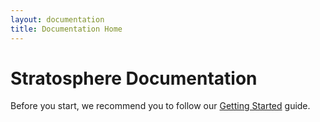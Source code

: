 ```yaml
---
layout: documentation
title: Documentation Home
---
```


# Stratosphere Documentation 

Before you start, we recommend you to follow our [Getting Started](gettingstarted.html) guide. 

<br/>
<br/>
<br/>
<br/>
<br/>
<br/>
<br/>
<br/>
<br/>
<br/>
<br/>
<br/>
<br/>
<br/>
<br/>
<br/>
<br/>
<br/>
<br/>
<br/>

<!-- -   **[Setup &  Configuration](setupandconfig.html "wiki:setupandconfig")**
    -   [Cluster
        Setup](clustersetup.html "wiki:clustersetup")
    -   [Cloud
        Setup](cloudsetup.html "wiki:cloudsetup")
    -   [Instances and Parallel
        Scheduling](instancesandscheduling.html "wiki:instancesandscheduling")
    -   [Configuration
        Reference](configreference.html "wiki:configreference")
    -   [Using Nephele with Channel
        Compression](nephelecompression.html "wiki:nephelecompression")

-   **[Pact Programming  Model](pactprogrammingmodel.html "wiki:pactprogrammingmodel")**
    -   [The PACT Programming
        Model](pactpm.html "wiki:pactpm")
    -   [Write a PACT
        Program](writepactprogram.html "wiki:writepactprogram")
    -   [Example PACT
        Programs](pactexamples.html "wiki:pactexamples")
    -   [Execute a
        Program](executepactprogram.html "wiki:executepactprogram")
    -   [Test a PACT
        Program](testpactprogram.html "wiki:testpactprogram")
    -   [Best Practices of PACT
        Programming](advancedpactprogramming.html "wiki:advancedpactprogramming")
    -   [Deployment with
        Ant](antdeployment.html "wiki:antdeployment")

-   **[Writing Nephele
    Jobs](writingnehelejobs.html "wiki:writingnehelejobs")**

-   **[Meteor Query
    Language](meteorql.html "wiki:meteorql")**
    -   [Formulating a
        Query](meteorquery.html "wiki:meteorquery")
    -   [Executing a
        Query](meteorexecution.html "wiki:meteorexecution")
    -   [Standard operators in
        Meteor](meteorbaseoperators.html "wiki:meteorbaseoperators")

-   **[Sopremo Operator
    Model](sopremoopmod.html "wiki:sopremoopmod")**
    -   [The Sopremo Operator
        Model](sopremoom.html "wiki:sopremoom")
    -   [Writing Custom Operators And
        Packages](sopremooperators "wiki:sopremooperators")
    -   [Evaluation
        Expressions](sopremoexpressions.html "wiki:sopremoexpressions")
    -   [Existing Sopremo
        Packages](sopremopackages.html "wiki:sopremopackages")
    -   [Serialization to
        PactRecords](sopremoserialization.html "wiki:sopremoserialization")

-   **[FAQ](faq.html "wiki:faq")**

-   **[Stratosphere
    Development](stratospheredev.html "wiki:stratospheredev")**
    -   [The System's
        Architecture](systemarchitecture.html "wiki:systemarchitecture")
    -   [Source Code
        Structure](sourcecodestructure.html "wiki:sourcecodestructure")
    -   [Build
        Stratosphere](buildthesystem.html "wiki:buildthesystem")
    -   [Stratosphere Development with
        Eclipse](eclipseimport.html "wiki:eclipseimport")
    -   [Test
        Stratosphere](testthesystem.html "wiki:testthesystem")
    -   [Coding
        Guidelines](codingguidelines.html "wiki:codingguidelines")
    -   [Licensing](licensing.html "wiki:licensing")

-   **Updates and Changes**
    -   [Update and Change
        Policy](updatechangepolicy.html "wiki:updatechangepolicy")
    -   [Changelogs and Updates of
        Releases](changelogs.html "wiki:changelogs")

    -   [Subscribe to User Mailing
        List](https://lists.tu-berlin.de/mailman/listinfo/stratosphere-users "https://lists.tu-berlin.de/mailman/listinfo/stratosphere-users")

* * * * * -->

